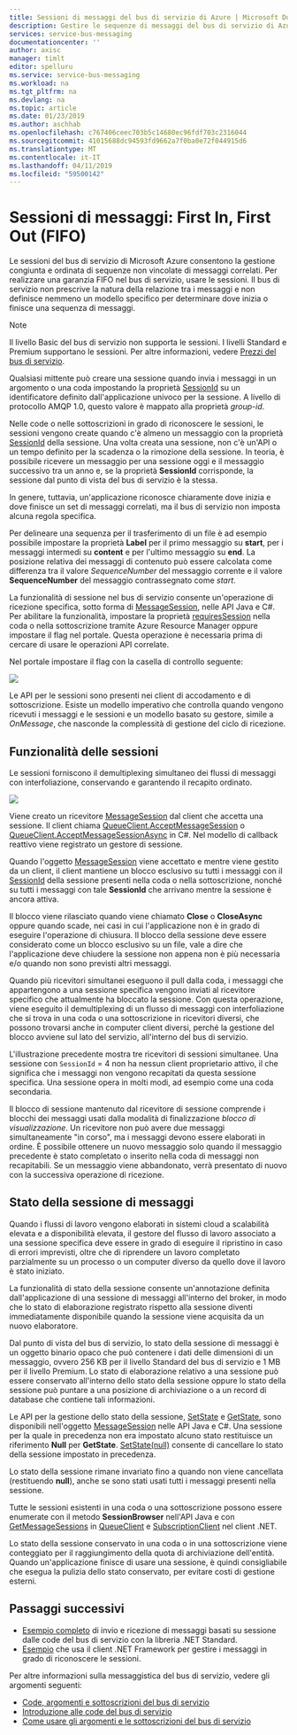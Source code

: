 ```yaml
---
title: Sessioni di messaggi del bus di servizio di Azure | Microsoft Docs
description: Gestire le sequenze di messaggi del bus di servizio di Azure con le sessioni.
services: service-bus-messaging
documentationcenter: ''
author: axisc
manager: timlt
editor: spelluru
ms.service: service-bus-messaging
ms.workload: na
ms.tgt_pltfrm: na
ms.devlang: na
ms.topic: article
ms.date: 01/23/2019
ms.author: aschhab
ms.openlocfilehash: c767406ceec703b5c14680ec96fdf703c2316044
ms.sourcegitcommit: 41015688dc94593fd9662a7f0ba0e72f044915d6
ms.translationtype: MT
ms.contentlocale: it-IT
ms.lasthandoff: 04/11/2019
ms.locfileid: "59500142"
---
```

# <a name="message-sessions-first-in-first-out-fifo"></a>Sessioni di messaggi: First In, First Out (FIFO) 

Le sessioni del bus di servizio di Microsoft Azure consentono la gestione congiunta e ordinata di sequenze non vincolate di messaggi correlati. Per realizzare una garanzia FIFO nel bus di servizio, usare le sessioni. Il bus di servizio non prescrive la natura della relazione tra i messaggi e non definisce nemmeno un modello specifico per determinare dove inizia o finisce una sequenza di messaggi.

> [!NOTE]
> Il livello Basic del bus di servizio non supporta le sessioni. I livelli Standard e Premium supportano le sessioni. Per altre informazioni, vedere [Prezzi del bus di servizio](https://azure.microsoft.com/pricing/details/service-bus/).

Qualsiasi mittente può creare una sessione quando invia i messaggi in un argomento o una coda impostando la proprietà [SessionId](/dotnet/api/microsoft.azure.servicebus.message.sessionid#Microsoft_Azure_ServiceBus_Message_SessionId) su un identificatore definito dall'applicazione univoco per la sessione. A livello di protocollo AMQP 1.0, questo valore è mappato alla proprietà *group-id*.

Nelle code o nelle sottoscrizioni in grado di riconoscere le sessioni, le sessioni vengono create quando c'è almeno un messaggio con la proprietà [SessionId](/dotnet/api/microsoft.azure.servicebus.message.sessionid#Microsoft_Azure_ServiceBus_Message_SessionId) della sessione. Una volta creata una sessione, non c'è un'API o un tempo definito per la scadenza o la rimozione della sessione. In teoria, è possibile ricevere un messaggio per una sessione oggi e il messaggio successivo tra un anno e, se la proprietà **SessionId** corrisponde, la sessione dal punto di vista del bus di servizio è la stessa.

In genere, tuttavia, un'applicazione riconosce chiaramente dove inizia e dove finisce un set di messaggi correlati, ma il bus di servizio non imposta alcuna regola specifica.

Per delineare una sequenza per il trasferimento di un file è ad esempio possibile impostare la proprietà **Label** per il primo messaggio su **start**, per i messaggi intermedi su **content** e per l'ultimo messaggio su **end**. La posizione relativa dei messaggi di contenuto può essere calcolata come differenza tra il valore *SequenceNumber* del messaggio corrente e il valore **SequenceNumber** del messaggio contrassegnato come *start*.

La funzionalità di sessione nel bus di servizio consente un'operazione di ricezione specifica, sotto forma di [MessageSession](/dotnet/api/microsoft.servicebus.messaging.messagesession), nelle API Java e C#. Per abilitare la funzionalità, impostare la proprietà [requiresSession](/azure/templates/microsoft.servicebus/namespaces/queues#property-values) nella coda o nella sottoscrizione tramite Azure Resource Manager oppure impostare il flag nel portale. Questa operazione è necessaria prima di cercare di usare le operazioni API correlate.

Nel portale impostare il flag con la casella di controllo seguente:

![][2]

Le API per le sessioni sono presenti nei client di accodamento e di sottoscrizione. Esiste un modello imperativo che controlla quando vengono ricevuti i messaggi e le sessioni e un modello basato su gestore, simile a *OnMessage*, che nasconde la complessità di gestione del ciclo di ricezione.

## <a name="session-features"></a>Funzionalità delle sessioni

Le sessioni forniscono il demultiplexing simultaneo dei flussi di messaggi con interfoliazione, conservando e garantendo il recapito ordinato.

![][1]

Viene creato un ricevitore [MessageSession](/dotnet/api/microsoft.servicebus.messaging.messagesession) dal client che accetta una sessione. Il client chiama [QueueClient.AcceptMessageSession](/dotnet/api/microsoft.servicebus.messaging.queueclient.acceptmessagesession#Microsoft_ServiceBus_Messaging_QueueClient_AcceptMessageSession) o [QueueClient.AcceptMessageSessionAsync](/dotnet/api/microsoft.servicebus.messaging.queueclient.acceptmessagesessionasync#Microsoft_ServiceBus_Messaging_QueueClient_AcceptMessageSessionAsync) in C#. Nel modello di callback reattivo viene registrato un gestore di sessione.

Quando l'oggetto [MessageSession](/dotnet/api/microsoft.servicebus.messaging.messagesession) viene accettato e mentre viene gestito da un client, il client mantiene un blocco esclusivo su tutti i messaggi con il [SessionId](/dotnet/api/microsoft.servicebus.messaging.messagesession.sessionid#Microsoft_ServiceBus_Messaging_MessageSession_SessionId) della sessione presenti nella coda o nella sottoscrizione, nonché su tutti i messaggi con tale **SessionId** che arrivano mentre la sessione è ancora attiva.

Il blocco viene rilasciato quando viene chiamato **Close** o **CloseAsync** oppure quando scade, nei casi in cui l'applicazione non è in grado di eseguire l'operazione di chiusura. Il blocco della sessione deve essere considerato come un blocco esclusivo su un file, vale a dire che l'applicazione deve chiudere la sessione non appena non è più necessaria e/o quando non sono previsti altri messaggi.

Quando più ricevitori simultanei eseguono il pull dalla coda, i messaggi che appartengono a una sessione specifica vengono inviati al ricevitore specifico che attualmente ha bloccato la sessione. Con questa operazione, viene eseguito il demultiplexing di un flusso di messaggi con interfoliazione che si trova in una coda o una sottoscrizione in ricevitori diversi, che possono trovarsi anche in computer client diversi, perché la gestione del blocco avviene sul lato del servizio, all'interno del bus di servizio.

L'illustrazione precedente mostra tre ricevitori di sessioni simultanee. Una sessione con `SessionId` = 4 non ha nessun client proprietario attivo, il che significa che i messaggi non vengono recapitati da questa sessione specifica. Una sessione opera in molti modi, ad esempio come una coda secondaria.

Il blocco di sessione mantenuto dal ricevitore di sessione comprende i blocchi dei messaggi usati dalla modalità di finalizzazione *blocco di visualizzazione*. Un ricevitore non può avere due messaggi simultaneamente "in corso", ma i messaggi devono essere elaborati in ordine. È possibile ottenere un nuovo messaggio solo quando il messaggio precedente è stato completato o inserito nella coda di messaggi non recapitabili. Se un messaggio viene abbandonato, verrà presentato di nuovo con la successiva operazione di ricezione.

## <a name="message-session-state"></a>Stato della sessione di messaggi

Quando i flussi di lavoro vengono elaborati in sistemi cloud a scalabilità elevata e a disponibilità elevata, il gestore del flusso di lavoro associato a una sessione specifica deve essere in grado di eseguire il ripristino in caso di errori imprevisti, oltre che di riprendere un lavoro completato parzialmente su un processo o un computer diverso da quello dove il lavoro è stato iniziato.

La funzionalità di stato della sessione consente un'annotazione definita dall'applicazione di una sessione di messaggi all'interno del broker, in modo che lo stato di elaborazione registrato rispetto alla sessione diventi immediatamente disponibile quando la sessione viene acquisita da un nuovo elaboratore.

Dal punto di vista del bus di servizio, lo stato della sessione di messaggi è un oggetto binario opaco che può contenere i dati delle dimensioni di un messaggio, ovvero 256 KB per il livello Standard del bus di servizio e 1 MB per il livello Premium. Lo stato di elaborazione relativo a una sessione può essere conservato all'interno dello stato della sessione oppure lo stato della sessione può puntare a una posizione di archiviazione o a un record di database che contiene tali informazioni.

Le API per la gestione dello stato della sessione, [SetState](/dotnet/api/microsoft.servicebus.messaging.messagesession.setstate#Microsoft_ServiceBus_Messaging_MessageSession_SetState_System_IO_Stream_) e [GetState](/dotnet/api/microsoft.servicebus.messaging.messagesession.getstate#Microsoft_ServiceBus_Messaging_MessageSession_GetState), sono disponibili nell'oggetto [MessageSession](/dotnet/api/microsoft.servicebus.messaging.messagesession) nelle API Java e C#. Una sessione per la quale in precedenza non era impostato alcuno stato restituisce un riferimento **Null** per **GetState**. [SetState(null)](/dotnet/api/microsoft.servicebus.messaging.messagesession.setstate#Microsoft_ServiceBus_Messaging_MessageSession_SetState_System_IO_Stream_) consente di cancellare lo stato della sessione impostato in precedenza.

Lo stato della sessione rimane invariato fino a quando non viene cancellata (restituendo **null**), anche se sono stati usati tutti i messaggi presenti nella sessione.

Tutte le sessioni esistenti in una coda o una sottoscrizione possono essere enumerate con il metodo **SessionBrowser** nell'API Java e con [GetMessageSessions](/dotnet/api/microsoft.servicebus.messaging.queueclient.getmessagesessions#Microsoft_ServiceBus_Messaging_QueueClient_GetMessageSessions) in [QueueClient](/dotnet/api/microsoft.azure.servicebus.queueclient) e [SubscriptionClient](/dotnet/api/microsoft.azure.servicebus.subscriptionclient) nel client .NET.

Lo stato della sessione conservato in una coda o in una sottoscrizione viene conteggiato per il raggiungimento della quota di archiviazione dell'entità. Quando un'applicazione finisce di usare una sessione, è quindi consigliabile che esegua la pulizia dello stato conservato, per evitare costi di gestione esterni.

## <a name="next-steps"></a>Passaggi successivi

- [Esempio completo](https://github.com/Azure/azure-service-bus/tree/master/samples/DotNet/GettingStarted/Microsoft.Azure.ServiceBus/BasicSendReceiveUsingQueueClient) di invio e ricezione di messaggi basati su sessione dalle code del bus di servizio con la libreria .NET Standard.
- [Esempio](https://github.com/Azure/azure-service-bus/tree/master/samples/DotNet/Microsoft.ServiceBus.Messaging/Sessions) che usa il client .NET Framework per gestire i messaggi in grado di riconoscere le sessioni. 

Per altre informazioni sulla messaggistica del bus di servizio, vedere gli argomenti seguenti:

* [Code, argomenti e sottoscrizioni del bus di servizio](service-bus-queues-topics-subscriptions.md)
* [Introduzione alle code del bus di servizio](service-bus-dotnet-get-started-with-queues.md)
* [Come usare gli argomenti e le sottoscrizioni del bus di servizio](service-bus-dotnet-how-to-use-topics-subscriptions.md)

[1]: ./media/message-sessions/sessions.png
[2]: ./media/message-sessions/queue-sessions.png
